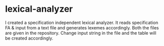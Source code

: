 # lexical-analyzer
  I created a specification independent lexical analyzer. 
  It reads specification FA & input from a text file and generates lexemes accordingly.
  Both the files are given in the repository.
  Change input string in the file and the table will be created accordingly.
